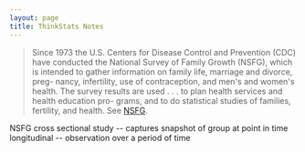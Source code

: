 ```yaml
---
layout: page
title: ThinkStats Notes
---
```


>Since 1973 the U.S. Centers for Disease Control and Prevention (CDC)
have conducted the National Survey of Family Growth (NSFG), which is
intended to gather information on family life, marriage and divorce, preg-
nancy, infertility, use of contraception, and men's and women's health. The
survey results are used . . . to plan health services and health education pro-
grams, and to do statistical studies of families, fertility, and health. See
[NSFG](http://cdc.gov/nchs/nsfg.htm).

NSFG cross sectional study -- captures snapshot of group at point in time
longitudinal -- observation over a period of time

